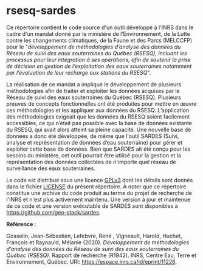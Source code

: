 # rsesq-sardes

Ce répertoire contient le code source d'un outil développé à l'INRS dans le cadre d'un mandat donné par le ministère de l’Environnement, de la Lutte contre les changements climatiques, de la Faune et des Parcs (MELCCFP) pour le "*développement de méthodologies d’analyse des données du Réseau de suivi des eaux souterraines du Québec (RSESQ), incluant les processus pour leur intégration à ses opérations, afin de soutenir la prise de décision en gestion de l’exploitation des eaux souterraines notamment par l’évaluation de leur recharge aux stations du RSESQ*".

La réalisation de ce mandat a impliqué le développement de plusieurs méthodologies afin de traiter et exploiter les données acquises par le Réseau de suivi des eaux souterraines du Québec (RSESQ). Plusieurs preuves de concepts fonctionnelles ont été produites pour mettre en œuvre ces méthodologies et les appliquer aux données du RSESQ. L’application des méthodologies exigeait que les données du RSESQ soient facilement accessibles, ce qui n’était pas possible avec la base de données existante du RSESQ, qui avait alors atteint sa pleine capacité. Une nouvelle base de données a donc été développée, de même que l'outil SARDES (Suivi, analyse et représentation de données d’eau souterraine) pour gérer et exploiter cette base de données. Bien que SARDES ait été conçu pour les besoins du ministère, cet outil pourrait être utilisé pour la gestion et la représentation des données collectées de n'importe quel réseau de surveillance des eaux souterraines.

Le code est distribué sous une licence [GPLv3](https://www.gnu.org/licenses/gpl-3.0.en.html) dont les détails sont donnés dans le fichier [LICENSE](https://github.com/cgq-qgc/rsesq-sardes/blob/main/LICENSE) du présent répertoire. À noter que ce répertoire constitue une archive du code produit au terme du projet de recherche de l'INRS et n'est plus activement maintenu. Une version à jour et maintenue de ce code et une version exécutable de SARDES sont disponibles à https://github.com/geo-stack/sardes.

**Référence :**

Gosselin, Jean-Sébastien, Lefebvre, René , Vigneault, Harold, Huchet, François et Raynauld, Mélanie (2020). *Développement de méthodologies d’analyse des données du Réseau de suivi des eaux souterraines du Québec (RSESQ)*. Rapport de recherche (R1942). INRS, Centre Eau, Terre et Environnement, Québec. URI: https://espace.inrs.ca/id/eprint/11226.
